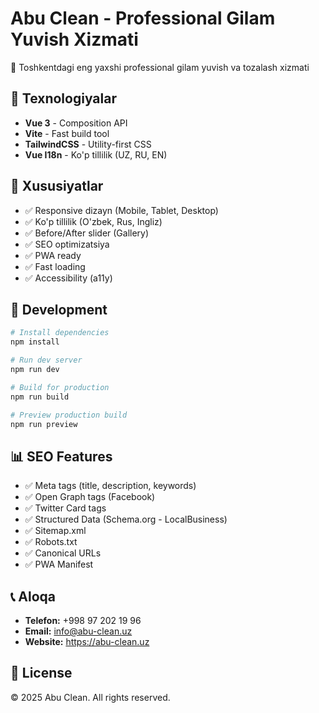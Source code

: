 # Abu Clean - Professional Gilam Yuvish Xizmati

🧹 Toshkentdagi eng yaxshi professional gilam yuvish va tozalash xizmati

## 🚀 Texnologiyalar

- **Vue 3** - Composition API
- **Vite** - Fast build tool
- **TailwindCSS** - Utility-first CSS
- **Vue I18n** - Ko'p tillilik (UZ, RU, EN)

## 📱 Xususiyatlar

- ✅ Responsive dizayn (Mobile, Tablet, Desktop)
- ✅ Ko'p tillilik (O'zbek, Rus, Ingliz)
- ✅ Before/After slider (Gallery)
- ✅ SEO optimizatsiya
- ✅ PWA ready
- ✅ Fast loading
- ✅ Accessibility (a11y)

## 🔧 Development

```bash
# Install dependencies
npm install

# Run dev server
npm run dev

# Build for production
npm run build

# Preview production build
npm run preview
```

## 📊 SEO Features

- ✅ Meta tags (title, description, keywords)
- ✅ Open Graph tags (Facebook)
- ✅ Twitter Card tags
- ✅ Structured Data (Schema.org - LocalBusiness)
- ✅ Sitemap.xml
- ✅ Robots.txt
- ✅ Canonical URLs
- ✅ PWA Manifest

## 📞 Aloqa

- **Telefon:** +998 97 202 19 96
- **Email:** info@abu-clean.uz
- **Website:** https://abu-clean.uz

## 📄 License

© 2025 Abu Clean. All rights reserved.
